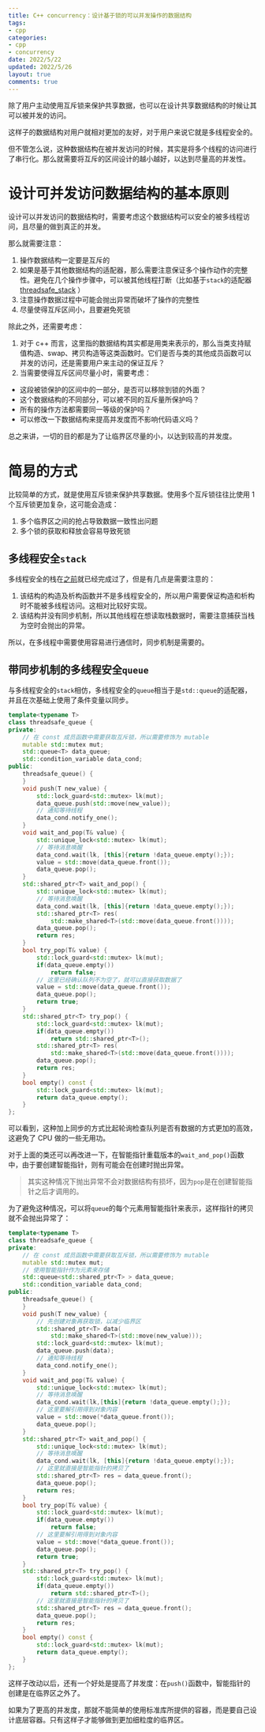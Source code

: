 ```yaml
---
title: C++ concurrency：设计基于锁的可以并发操作的数据结构
tags: 
- cpp
categories:
- cpp
- concurrency
date: 2022/5/22
updated: 2022/5/26
layout: true
comments: true
---
```


除了用户主动使用互斥锁来保护共享数据，也可以在设计共享数据结构的时候让其可以被并发的访问。

这样子的数据结构对用户就相对更加的友好，对于用户来说它就是多线程安全的。

但不管怎么说，这种数据结构在被并发访问的时候，其实是将多个线程的访问进行了串行化。那么就需要将互斥的区间设计的越小越好，以达到尽量高的并发性。

<!--more-->

# 设计可并发访问数据结构的基本原则

设计可以并发访问的数据结构时，需要考虑这个数据结构可以安全的被多线程访问，且尽量的做到真正的并发。

那么就需要注意：
1. 操作数据结构一定要是互斥的
2. 如果是基于其他数据结构的适配器，那么需要注意保证多个操作动作的完整性。避免在几个操作步骤中，可以被其他线程打断（比如基于`stack`的适配器[threadsafe_stack](http://kcmetercec.top/2022/05/17/cpp_concurrency_share_data/#%E6%9C%80%E7%BB%88%E7%89%88%E6%9C%AC) ）
3. 注意操作数据过程中可能会抛出异常而破坏了操作的完整性
4. 尽量使得互斥区间小，且要避免死锁

除此之外，还需要考虑：
1. 对于 c++ 而言，这里指的数据结构其实都是用类来表示的，那么当类支持赋值构造、swap、拷贝构造等这类函数时。它们是否与类的其他成员函数可以并发的访问，还是需要用户来主动的保证互斥？
2. 当需要使得互斥区间尽量小时，需要考虑：
  - 这段被锁保护的区间中的一部分，是否可以移除到锁的外面？
  - 这个数据结构的不同部分，可以被不同的互斥量所保护吗？
  - 所有的操作方法都需要同一等级的保护吗？
  - 可以修改一下数据结构来提高并发度而不影响代码语义吗？

总之来讲，一切的目的都是为了让临界区尽量的小，以达到较高的并发度。

# 简易的方式

比较简单的方式，就是使用互斥锁来保护共享数据。使用多个互斥锁往往比使用 1 个互斥锁更加复杂，这可能会造成：
1. 多个临界区之间的抢占导致数据一致性出问题
2. 多个锁的获取和释放会容易导致死锁

## 多线程安全`stack`

多线程安全的栈在[之前](http://kcmetercec.top/2022/05/17/cpp_concurrency_share_data/#%E6%B3%A8%E6%84%8F%E6%8E%A5%E5%8F%A3%E8%B0%83%E7%94%A8%E6%89%80%E9%80%A0%E6%88%90%E7%9A%84%E5%86%85%E9%83%A8%E7%AB%9E%E6%80%81)就已经完成过了，但是有几点是需要注意的：
1. 该结构的构造及析构函数并不是多线程安全的，所以用户需要保证构造和析构时不能被多线程访问。这相对比较好实现。
2. 该结构并没有同步机制，所以其他线程在想读取栈数据时，需要注意捕获当栈为空时会抛出的异常。

所以，在多线程中需要使用容易进行通信时，同步机制是需要的。

## 带同步机制的多线程安全`queue`

与多线程安全的`stack`相仿，多线程安全的`queue`相当于是`std::queue`的适配器，并且在次基础上使用了条件变量以同步。

```cpp
template<typename T>
class threadsafe_queue {
private:
	// 在 const 成员函数中需要获取互斥锁，所以需要修饰为 mutable
    mutable std::mutex mut;
    std::queue<T> data_queue;
    std::condition_variable data_cond;
public:
    threadsafe_queue() {
    }
    void push(T new_value) {
        std::lock_guard<std::mutex> lk(mut);
        data_queue.push(std::move(new_value));
        // 通知等待线程
        data_cond.notify_one();         
    }
    void wait_and_pop(T& value) {
        std::unique_lock<std::mutex> lk(mut);
        // 等待消息唤醒
        data_cond.wait(lk, [this]{return !data_queue.empty();});
        value = std::move(data_queue.front());
        data_queue.pop();
    }
    std::shared_ptr<T> wait_and_pop() {
        std::unique_lock<std::mutex> lk(mut);
        // 等待消息唤醒
        data_cond.wait(lk, [this]{return !data_queue.empty();});    
        std::shared_ptr<T> res(
            std::make_shared<T>(std::move(data_queue.front())));
        data_queue.pop();
        return res;
    }
    bool try_pop(T& value) {
        std::lock_guard<std::mutex> lk(mut);
        if(data_queue.empty())
            return false;
        // 这里已经确认队列不为空了，就可以直接获取数据了
        value = std::move(data_queue.front());
        data_queue.pop();
        return true;
    }
    std::shared_ptr<T> try_pop() {
        std::lock_guard<std::mutex> lk(mut);
        if(data_queue.empty())
            return std::shared_ptr<T>();    
        std::shared_ptr<T> res(
            std::make_shared<T>(std::move(data_queue.front())));
        data_queue.pop();
        return res;
    }
    bool empty() const {
        std::lock_guard<std::mutex> lk(mut);
        return data_queue.empty();
    }
};
```
可以看到，这种加上同步的方式比起轮询检查队列是否有数据的方式更加的高效，这避免了 CPU 做的一些无用功。

对于上面的类还可以再改进一下，在智能指针重载版本的`wait_and_pop()`函数中，由于要创建智能指针，则有可能会在创建时抛出异常。

> 其实这种情况下抛出异常不会对数据结构有损坏，因为`pop`是在创建智能指针之后才调用的。

为了避免这种情况，可以将`queue`的每个元素用智能指针来表示，这样指针的拷贝就不会抛出异常了：
```cpp
template<typename T>
class threadsafe_queue {
private:
	// 在 const 成员函数中需要获取互斥锁，所以需要修饰为 mutable
    mutable std::mutex mut;
    // 使用智能指针作为元素来存储
    std::queue<std::shared_ptr<T> > data_queue;
    std::condition_variable data_cond;
public:
    threadsafe_queue() {
    }
    void push(T new_value) {
		// 先创建对象再获取锁，以减少临界区
        std::shared_ptr<T> data(
            std::make_shared<T>(std::move(new_value)));    
        std::lock_guard<std::mutex> lk(mut);
        data_queue.push(data);
        // 通知等待线程
        data_cond.notify_one();
    }
    void wait_and_pop(T& value) {
        std::unique_lock<std::mutex> lk(mut);
        // 等待消息唤醒
        data_cond.wait(lk,[this]{return !data_queue.empty();});
        // 这里要解引用得到对象内容
        value = std::move(*data_queue.front());     
        data_queue.pop();
    }
    std::shared_ptr<T> wait_and_pop() {
        std::unique_lock<std::mutex> lk(mut);
        // 等待消息唤醒
        data_cond.wait(lk, [this]{return !data_queue.empty();});
        // 这里就直接是智能指针的拷贝了
        std::shared_ptr<T> res = data_queue.front();
        data_queue.pop();
        return res;
    }    
    bool try_pop(T& value) {
        std::lock_guard<std::mutex> lk(mut);
        if(data_queue.empty())
            return false;
        // 这里要解引用得到对象内容    
        value = std::move(*data_queue.front());     
        data_queue.pop();
        return true;
    }
    std::shared_ptr<T> try_pop() {
        std::lock_guard<std::mutex> lk(mut);
        if(data_queue.empty())
            return std::shared_ptr<T>();
        // 这里就直接是智能指针的拷贝了    
        std::shared_ptr<T> res = data_queue.front();    
        data_queue.pop();
        return res;
    }
    bool empty() const {
        std::lock_guard<std::mutex> lk(mut);
        return data_queue.empty();
    }
};
```
这样子改动以后，还有一个好处是提高了并发度：在`push()`函数中，智能指针的创建是在临界区之外了。

如果为了更高的并发度，那就不能简单的使用标准库所提供的容器，而是要自己设计底层容器。只有这样子才能够做到更加细粒度的临界区。

